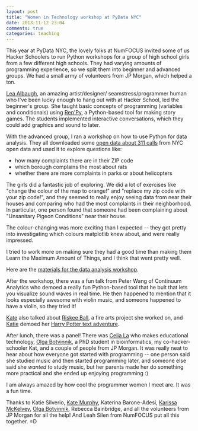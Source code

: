 ```yaml
---
layout: post
title: "Women in Technology workshop at PyData NYC"
date: 2013-11-12 23:04
comments: true
categories: teaching
---
```


This year at PyData NYC, the lovely folks at NumFOCUS invited some of us Hacker
Schoolers to run Python workshops for a group of high school girls from a few
different high schools. They had varying amounts of programming experience, so
we split them into beginner and advanced groups. We had a small army of
volunteers from JP Morgan, which helped a ton.

[Lea Albaugh](http://www.instamatique.com/lea), an amazing artist/designer/
seamstress/programmer human who I've been lucky enough to hang out with at
Hacker School, led the beginner's group. She taught basic concepts of
programming (variables and conditionals) using [Ren'Py](http://www.renpy.org/),
a Python-based tool for making story games. The students implemented
interactive conversations, which they could add graphics and sound to later.

With the advanced group, I ran a workshop on how to use Python for data
analysis. They all downloaded some [open data about 311 calls](https://nycopendata.socrata.com/Social-Services/311-Service-Requests-from-2010-to-Present/) from NYC open
data and used it to explore questions like:

* how many complaints there are in their ZIP code
* which borough complains the most about rats
* whether there are more complaints in parks or about helicopters

The girls did a fantastic job of exploring. We did a lot of exercises like
"change the colour of the map to orange!" and "replace my zip code with your
zip code!", and they seemed to really enjoy seeing data from near their houses
and comparing who had the most complaints in their neighborhood. In particular,
one person found that someone had been complaining about "Unsanitary Pigeon
Conditions" near their house.

The colour-changing was more exciting than I expected -- they got pretty into
investigating which colours matplotlib knew about, and were really impressed.

I tried to work more on making sure they had a good time than making them
Learn the Maximum Amount of Things, and I think that went pretty well.

Here are the <a href="http://nbviewer.ipython.org/urls/raw.github.com/jvns/talks/master/pydatanyc2013/PyData%20NYC%202013%20tutorial%20(morning).ipynb">materials for the data analysis workshop</a>.

After the workshop, there was a fun talk from Peter Wang of Continuum
Analytics who demoed a really fun Python-based tool that he bult that lets you
visualize sound waves in real time. He then happened to mention that it looks
especially awesome with violin music, and someone happened to have a violin,
so they tried it!

[Kate](http://kate.io) also talked about [Riskee Ball](http://www.youtube.com/watch?v=2rl5Iobvd6g), 
a fire arts project she worked on, and [Katie](https://github.com/astrosilverio/) demoed her 
[Harry Potter text adventure](https://github.com/astrosilverio/game).

After lunch, there was a panel! There was [Celia La](https://twitter.com/celiala) who makes 
educational technology, [Olga Botvinnik](http://olgabotvinnik.com/), a PhD student in bioinformatics,
my co-hacker-schooler Kat, and a couple of people from JP Morgan. It was
really neat to hear about how everyone got started with programming -- one
person said she studied music and then started programming later, and someone
else said she *wanted* to study music, but her parents made her do
something more practical and she ended up enjoying programming :)

I am always amazed by how cool the programmer women I meet are. It was a fun time.

Thanks to Katie Silverio, [Kate Murphy](http://kate.io), Katerina Barone-Adesi, 
[Karissa McKelvey](http://karissamck.com/), [Olga Botvinnik](http://olgabotvinnik.com/), 
Rebecca Bainbridge, and all the volunteers from JP Morgan for all the help! 
And Leah Silen from NumFOCUS put all this together. =D

